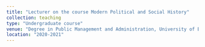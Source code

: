 ```yaml
---
title: "Lecturer on the course Modern Political and Social History"
collection: teaching
type: "Undergraduate course"
venue: "Degree in Public Management and Administration, University of Barcelona"
location: "2020-2021"
---
```

